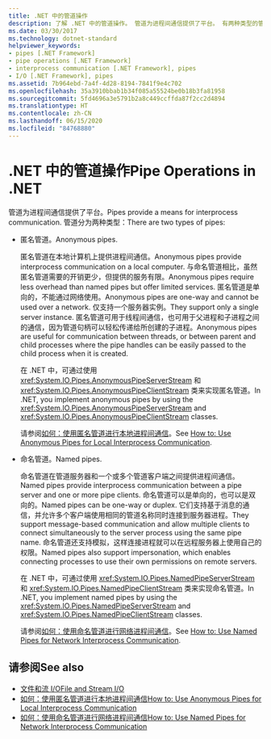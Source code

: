 ```yaml
---
title: .NET 中的管道操作
description: 了解 .NET 中的管道操作。 管道为进程间通信提供了平台。 有两种类型的管道：匿名管道和命名管道。
ms.date: 03/30/2017
ms.technology: dotnet-standard
helpviewer_keywords:
- pipes [.NET Framework]
- pipe operations [.NET Framework]
- interprocess communication [.NET Framework], pipes
- I/O [.NET Framework], pipes
ms.assetid: 7b964ebd-7a4f-4d28-8194-7841f9e4c702
ms.openlocfilehash: 35a3910bbab1b34f085a55524be0b18b3fa81958
ms.sourcegitcommit: 5fd4696a3e5791b2a8c449ccffda87f2cc2d4894
ms.translationtype: HT
ms.contentlocale: zh-CN
ms.lasthandoff: 06/15/2020
ms.locfileid: "84768880"
---
```

# <a name="pipe-operations-in-net"></a><span data-ttu-id="363b8-105">.NET 中的管道操作</span><span class="sxs-lookup"><span data-stu-id="363b8-105">Pipe Operations in .NET</span></span>
<span data-ttu-id="363b8-106">管道为进程间通信提供了平台。</span><span class="sxs-lookup"><span data-stu-id="363b8-106">Pipes provide a means for interprocess communication.</span></span> <span data-ttu-id="363b8-107">管道分为两种类型：</span><span class="sxs-lookup"><span data-stu-id="363b8-107">There are two types of pipes:</span></span>  
  
- <span data-ttu-id="363b8-108">匿名管道。</span><span class="sxs-lookup"><span data-stu-id="363b8-108">Anonymous pipes.</span></span>  
  
     <span data-ttu-id="363b8-109">匿名管道在本地计算机上提供进程间通信。</span><span class="sxs-lookup"><span data-stu-id="363b8-109">Anonymous pipes provide interprocess communication on a local computer.</span></span> <span data-ttu-id="363b8-110">与命名管道相比，虽然匿名管道需要的开销更少，但提供的服务有限。</span><span class="sxs-lookup"><span data-stu-id="363b8-110">Anonymous pipes require less overhead than named pipes but offer limited services.</span></span> <span data-ttu-id="363b8-111">匿名管道是单向的，不能通过网络使用。</span><span class="sxs-lookup"><span data-stu-id="363b8-111">Anonymous pipes are one-way and cannot be used over a network.</span></span> <span data-ttu-id="363b8-112">仅支持一个服务器实例。</span><span class="sxs-lookup"><span data-stu-id="363b8-112">They support only a single server instance.</span></span> <span data-ttu-id="363b8-113">匿名管道可用于线程间通信，也可用于父进程和子进程之间的通信，因为管道句柄可以轻松传递给所创建的子进程。</span><span class="sxs-lookup"><span data-stu-id="363b8-113">Anonymous pipes are useful for communication between threads, or between parent and child processes where the pipe handles can be easily passed to the child process when it is created.</span></span>  
  
     <span data-ttu-id="363b8-114">在 .NET 中，可通过使用 <xref:System.IO.Pipes.AnonymousPipeServerStream> 和 <xref:System.IO.Pipes.AnonymousPipeClientStream> 类来实现匿名管道。</span><span class="sxs-lookup"><span data-stu-id="363b8-114">In .NET, you implement anonymous pipes by using the <xref:System.IO.Pipes.AnonymousPipeServerStream> and <xref:System.IO.Pipes.AnonymousPipeClientStream> classes.</span></span>  
  
     <span data-ttu-id="363b8-115">请参阅[如何：使用匿名管道进行本地进程间通信](how-to-use-anonymous-pipes-for-local-interprocess-communication.md)。</span><span class="sxs-lookup"><span data-stu-id="363b8-115">See [How to: Use Anonymous Pipes for Local Interprocess Communication](how-to-use-anonymous-pipes-for-local-interprocess-communication.md).</span></span>  
  
- <span data-ttu-id="363b8-116">命名管道。</span><span class="sxs-lookup"><span data-stu-id="363b8-116">Named pipes.</span></span>  
  
     <span data-ttu-id="363b8-117">命名管道在管道服务器和一个或多个管道客户端之间提供进程间通信。</span><span class="sxs-lookup"><span data-stu-id="363b8-117">Named pipes provide interprocess communication between a pipe server and one or more pipe clients.</span></span> <span data-ttu-id="363b8-118">命名管道可以是单向的，也可以是双向的。</span><span class="sxs-lookup"><span data-stu-id="363b8-118">Named pipes can be one-way or duplex.</span></span> <span data-ttu-id="363b8-119">它们支持基于消息的通信，并允许多个客户端使用相同的管道名称同时连接到服务器进程。</span><span class="sxs-lookup"><span data-stu-id="363b8-119">They support message-based communication and allow multiple clients to connect simultaneously to the server process using the same pipe name.</span></span> <span data-ttu-id="363b8-120">命名管道还支持模拟，这样连接进程就可以在远程服务器上使用自己的权限。</span><span class="sxs-lookup"><span data-stu-id="363b8-120">Named pipes also support impersonation, which enables connecting processes to use their own permissions on remote servers.</span></span>  
  
     <span data-ttu-id="363b8-121">在 .NET 中，可通过使用 <xref:System.IO.Pipes.NamedPipeServerStream> 和 <xref:System.IO.Pipes.NamedPipeClientStream> 类来实现命名管道。</span><span class="sxs-lookup"><span data-stu-id="363b8-121">In .NET, you implement named pipes by using the <xref:System.IO.Pipes.NamedPipeServerStream> and <xref:System.IO.Pipes.NamedPipeClientStream> classes.</span></span>  
  
     <span data-ttu-id="363b8-122">请参阅[如何：使用命名管道进行网络进程间通信](how-to-use-named-pipes-for-network-interprocess-communication.md)。</span><span class="sxs-lookup"><span data-stu-id="363b8-122">See [How to: Use Named Pipes for Network Interprocess Communication](how-to-use-named-pipes-for-network-interprocess-communication.md).</span></span>  
  
## <a name="see-also"></a><span data-ttu-id="363b8-123">请参阅</span><span class="sxs-lookup"><span data-stu-id="363b8-123">See also</span></span>

- [<span data-ttu-id="363b8-124">文件和流 I/O</span><span class="sxs-lookup"><span data-stu-id="363b8-124">File and Stream I/O</span></span>](index.md)
- [<span data-ttu-id="363b8-125">如何：使用匿名管道进行本地进程间通信</span><span class="sxs-lookup"><span data-stu-id="363b8-125">How to: Use Anonymous Pipes for Local Interprocess Communication</span></span>](how-to-use-anonymous-pipes-for-local-interprocess-communication.md)
- [<span data-ttu-id="363b8-126">如何：使用命名管道进行网络进程间通信</span><span class="sxs-lookup"><span data-stu-id="363b8-126">How to: Use Named Pipes for Network Interprocess Communication</span></span>](how-to-use-named-pipes-for-network-interprocess-communication.md)
